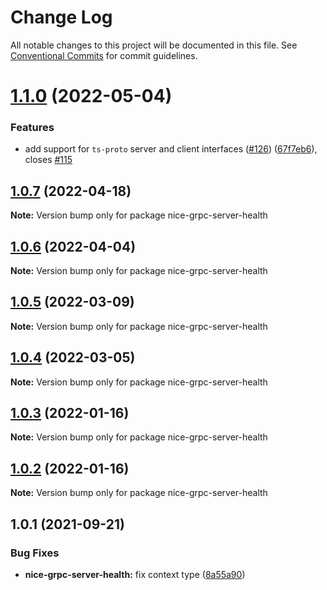 # Change Log

All notable changes to this project will be documented in this file.
See [Conventional Commits](https://conventionalcommits.org) for commit guidelines.

# [1.1.0](https://github.com/deeplay-io/nice-grpc/compare/nice-grpc-server-health@1.0.7...nice-grpc-server-health@1.1.0) (2022-05-04)


### Features

* add support for `ts-proto` server and client interfaces ([#126](https://github.com/deeplay-io/nice-grpc/issues/126)) ([67f7eb6](https://github.com/deeplay-io/nice-grpc/commit/67f7eb613455426d6b63a4027132060a8a572f65)), closes [#115](https://github.com/deeplay-io/nice-grpc/issues/115)





## [1.0.7](https://github.com/deeplay-io/nice-grpc/compare/nice-grpc-server-health@1.0.6...nice-grpc-server-health@1.0.7) (2022-04-18)

**Note:** Version bump only for package nice-grpc-server-health





## [1.0.6](https://github.com/deeplay-io/nice-grpc/compare/nice-grpc-server-health@1.0.5...nice-grpc-server-health@1.0.6) (2022-04-04)

**Note:** Version bump only for package nice-grpc-server-health





## [1.0.5](https://github.com/deeplay-io/nice-grpc/compare/nice-grpc-server-health@1.0.4...nice-grpc-server-health@1.0.5) (2022-03-09)

**Note:** Version bump only for package nice-grpc-server-health





## [1.0.4](https://github.com/deeplay-io/nice-grpc/compare/nice-grpc-server-health@1.0.3...nice-grpc-server-health@1.0.4) (2022-03-05)

**Note:** Version bump only for package nice-grpc-server-health





## [1.0.3](https://github.com/deeplay-io/nice-grpc/compare/nice-grpc-server-health@1.0.2...nice-grpc-server-health@1.0.3) (2022-01-16)

**Note:** Version bump only for package nice-grpc-server-health





## [1.0.2](https://github.com/deeplay-io/nice-grpc/compare/nice-grpc-server-health@1.0.1...nice-grpc-server-health@1.0.2) (2022-01-16)

**Note:** Version bump only for package nice-grpc-server-health





## 1.0.1 (2021-09-21)


### Bug Fixes

* **nice-grpc-server-health:** fix context type ([8a55a90](https://github.com/deeplay-io/nice-grpc/commit/8a55a90ab32c582a60ebaf28a07511ab60c25690))

